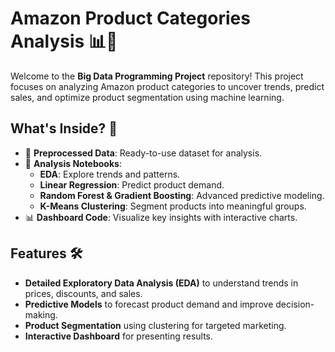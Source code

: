 # **Amazon Product Categories Analysis** 📊🛒

Welcome to the **Big Data Programming Project** repository! This project focuses on analyzing Amazon product categories to uncover trends, predict sales, and optimize product segmentation using machine learning.

## **What's Inside?** 🎯
- 📂 **Preprocessed Data**: Ready-to-use dataset for analysis.
- 📓 **Analysis Notebooks**:
  - **EDA**: Explore trends and patterns.
  - **Linear Regression**: Predict product demand.
  - **Random Forest & Gradient Boosting**: Advanced predictive modeling.
  - **K-Means Clustering**: Segment products into meaningful groups.
- 📊 **Dashboard Code**: Visualize key insights with interactive charts.

## **Features** 🛠️
- **Detailed Exploratory Data Analysis (EDA)** to understand trends in prices, discounts, and sales.
- **Predictive Models** to forecast product demand and improve decision-making.
- **Product Segmentation** using clustering for targeted marketing.
- **Interactive Dashboard** for presenting results.

